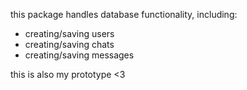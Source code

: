 this package handles database functionality, including:
- creating/saving users
- creating/saving chats
- creating/saving messages

this is also my prototype <3
